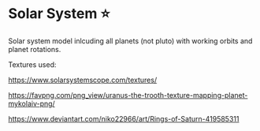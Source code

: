 # Solar System :star:
Solar system model inlcuding all planets (not pluto) with working orbits and planet rotations. 




Textures used:

https://www.solarsystemscope.com/textures/

https://favpng.com/png_view/uranus-the-trooth-texture-mapping-planet-mykolaiv-png/

https://www.deviantart.com/niko22966/art/Rings-of-Saturn-419585311